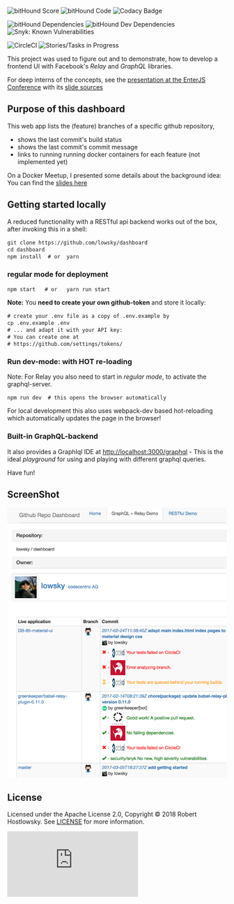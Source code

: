 ![bitHound Score](https://www.bithound.io/github/lowsky/dashboard/badges/score.svg) ![bitHound Code](https://www.bithound.io/github/lowsky/dashboard/badges/code.svg) ![Codacy Badge](https://www.codacy.com/project/badge/5f6f0a485bfe4afab427fdba4eae3ac2)

![bitHound Dependencies](https://www.bithound.io/github/lowsky/dashboard/badges/dependencies.svg) ![bitHound Dev Dependencies](https://www.bithound.io/github/lowsky/dashboard/badges/devDependencies.svg)
![Snyk: Known Vulnerabilities](https://snyk.io/test/github/lowsky/dashboard/badge.svg)

![CircleCI](https://circleci.com/gh/lowsky/dashboard.svg?style=svg) ![Stories/Tasks in Progress](https://badge.waffle.io/lowsky/dashboard.png?label=in%20progress&title=in-progress)

This project was used to figure out and to demonstrate, how to develop a frontend UI with Facebook's _Relay_ and _GraphQL_ libraries.

For deep interns of the concepts, see the [presentation at the EnterJS Conference](https://lowsky.github.io/deck-graphql-relay-talk) with its [slide sources](https://www.github.com/lowsky/deck-graphql-relay-talk)

## Purpose of this dashboard

This web app lists the (feature) branches of a specific github repository,

-   shows the last commit's build status
-   shows the last commit's commit message
-   links to running running docker containers for each feature (not implemented yet)

On a Docker Meetup, I presented some details about the background idea: You can find the [slides here](https://github.com/lowsky/dockerMeetupSlides)

## Getting started locally

A reduced functionality with a RESTful api backend works out of the box,
after invoking this in a shell:

    git clone https://github.com/lowsky/dashboard
    cd dashboard
    npm install  # or  yarn

### regular mode for deployment

    npm start   # or   yarn run start

**Note:**
You  **need to create your own github-token** and store it locally:

    # create your .env file as a copy of .env.example by
    cp .env.example .env
    # ... and adapt it with your API key:
    # You can create one at
    # https://github.com/settings/tokens/

### Run dev-mode: with HOT re-loading

Note: For Relay you also need to start in _regular mode_, to activate the graphql-server.

    npm run dev  # this opens the browser automatically

For local development this also uses webpack-dev based hot-reloading which automatically updates the page in the browser!

### Built-in GraphQL-backend

It also provides a GraphIql IDE at <http://localhost:3000/graphql> - This is the ideal _playground_ 
for using and playing with different graphql queries.

Have fun!

## ScreenShot

![Preview image](./assets/images/DashboardDemo.png)


## License

Licensed under the Apache License 2.0, Copyright ©️ 2018 Robert Hostlowsky. See [LICENSE](LICENSE) for more information.

![Analytics](https://ga-beacon.appspot.com/UA-72383363-1/lowsky/dashboard/README.md)
